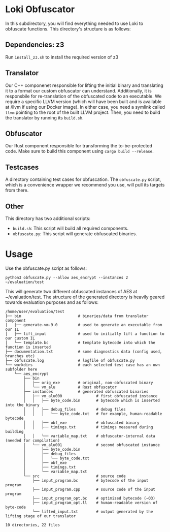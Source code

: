 # Loki Obfuscator

In this subdirectory, you will find everything needed to use Loki to obfuscate functions. This directory's structure is as follows:

## Dependencies: z3
Run `install_z3.sh` to install the required version of z3

## Translator
Our C++ componenet responsible for lifting the initial binary and translating it to a format our custom obfuscator can understand. Additionally, it is responsbile for re-translation of the obfuscated code to an executable. We require a specific LLVM version (which will have been built and is available at /llvm if using our Docker image). In either case, you need a symlink called `llvm` pointing to the root of the built LLVM project. Then, you need to build the translator by running its `build.sh`.

## Obfuscator
Our Rust component responsible for transforming the to-be-protected code. Make sure to build this component using `cargo build --release`.

## Testcases
A directory containing test cases for obfuscation. The `obfuscate.py` script, which is a convenience wrapper we recommend you use, will pull its targets from there.

## Other
This directory has two additional scripts:
* `build.sh`: This script will build all required components.
* `obfuscate.py`: This script will generate obfuscated binaries. 


# Usage
Use the obfuscate.py script as follows:
```
python3 obfuscate.py --allow aes_encrypt --instances 2 ~/evaluation/test
```
This will generate two different obfuscated instances of AES at ~/evaluation/test. The structure of the generated directory is heavily geared towards evaluation purposes and as follows:
```
/home/user/evaluation/test
├── bin                         # binaries/data from translator component
│   ├── generate-vm-9.0         # used to generate an executable from our IL
│   ├── lift_input              # used to initially lift a function to our custom IL
│   └── template.bc             # template bytecode into which the function is inserted
├── documentation.txt           # some diagnostics data (config used, branches etc)
├── obfuscate.log               # logfile of obfuscate.py
└── workdirs                    # each selected test case has an own subfolder here
    └── aes_encrypt
        ├── bin
        │   ├── orig_exe        # original, non-obfuscated binary
        │   └── vm_alu          # Rust obfuscator
        ├── instances           # generated obfuscated binaries
        │   ├── vm_alu000               # first obfuscated instance
        │   │   ├── byte_code.bin       # bytecode which is inserted into the binary
        │   │   ├── debug_files         # debug files
        │   │   │   └── byte_code.txt   # for example, human-readable bytecode
        │   │   ├── obf_exe             # obfuscated binary
        │   │   ├── timings.txt         # timings measured during building
        │   │   └── variable_map.txt    # obfuscator-internal data (needed for compilation)
        │   └── vm_alu001               # second obfuscated instance
        │       ├── byte_code.bin
        │       ├── debug_files
        │       │   └── byte_code.txt
        │       ├── obf_exe
        │       ├── timings.txt
        │       └── variable_map.txt
        └── src                         # source code
            ├── input_program.bc        # bytecode of the input program
            ├── input_program.cpp       # source code of the input program
            ├── input_program_opt.bc    # optimized bytecode (~O3)
            ├── input_program_opt.ll    # human-readable version of byte-code
            └── lifted_input.txt        # output generated by the lifting stage of our translator

10 directories, 22 files
```

